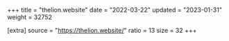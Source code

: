 +++
title = "thelion.website"
date = "2022-03-22"
updated = "2023-01-31"
weight = 32752

[extra]
source = "https://thelion.website/"
ratio = 13
size = 32
+++
